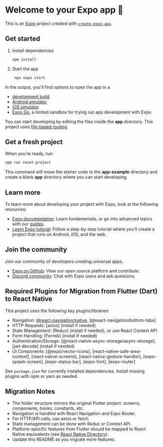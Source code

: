 # Welcome to your Expo app 👋

This is an [Expo](https://expo.dev) project created with [`create-expo-app`](https://www.npmjs.com/package/create-expo-app).

## Get started

1. Install dependencies

   ```bash
   npm install
   ```

2. Start the app

   ```bash
    npx expo start
   ```

In the output, you'll find options to open the app in a

- [development build](https://docs.expo.dev/develop/development-builds/introduction/)
- [Android emulator](https://docs.expo.dev/workflow/android-studio-emulator/)
- [iOS simulator](https://docs.expo.dev/workflow/ios-simulator/)
- [Expo Go](https://expo.dev/go), a limited sandbox for trying out app development with Expo

You can start developing by editing the files inside the **app** directory. This project uses [file-based routing](https://docs.expo.dev/router/introduction).

## Get a fresh project

When you're ready, run:

```bash
npm run reset-project
```

This command will move the starter code to the **app-example** directory and create a blank **app** directory where you can start developing.

## Learn more

To learn more about developing your project with Expo, look at the following resources:

- [Expo documentation](https://docs.expo.dev/): Learn fundamentals, or go into advanced topics with our [guides](https://docs.expo.dev/guides).
- [Learn Expo tutorial](https://docs.expo.dev/tutorial/introduction/): Follow a step-by-step tutorial where you'll create a project that runs on Android, iOS, and the web.

## Join the community

Join our community of developers creating universal apps.

- [Expo on GitHub](https://github.com/expo/expo): View our open source platform and contribute.
- [Discord community](https://chat.expo.dev): Chat with Expo users and ask questions.

## Required Plugins for Migration from Flutter (Dart) to React Native

This project uses the following key plugins/libraries:

- Navigation: [@react-navigation/native](https://reactnavigation.org/), [@react-navigation/bottom-tabs]
- HTTP Requests: [axios] (install if needed)
- State Management: [Redux] (install if needed), or use React Context API
- Form Handling: [Formik] (install if needed)
- Authentication/Storage: [@react-native-async-storage/async-storage], [jwt-decode] (install if needed)
- UI Components: [@expo/vector-icons], [react-native-safe-area-context], [react-native-screens], [react-native-gesture-handler], [expo-splash-screen], [expo-status-bar], [expo-font], [expo-router]

See `package.json` for currently installed dependencies. Install missing plugins with npm or yarn as needed.

## Migration Notes

- The folder structure mirrors the original Flutter project: screens, components, hooks, constants, etc.
- Navigation is handled with React Navigation and Expo Router.
- For HTTP/API calls, use axios or fetch.
- State management can be done with Redux or Context API.
- Platform-specific features from Flutter should be mapped to React Native equivalents (see [React Native Directory](https://reactnative.directory/)).
- Update this README as you migrate more features.
